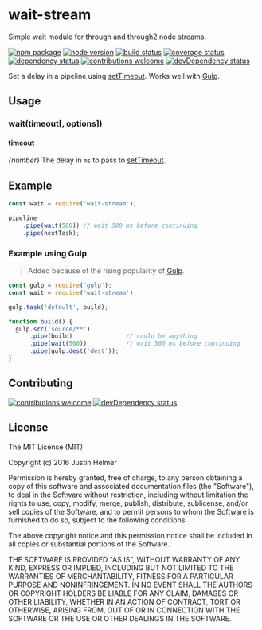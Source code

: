 # wait-stream
Simple wait module for through and through2 node streams.

[![npm package](https://badge.fury.io/js/wait-stream.svg)](https://www.npmjs.com/package/wait-stream)
[![node version](https://img.shields.io/node/v/wait-stream.svg?style=flat)](http://nodejs.org/download/)
[![build status](https://travis-ci.org/justinhelmer/wait-stream.svg?branch=master)](https://travis-ci.org/justinhelmer/wait-stream)
[![coverage status](https://coveralls.io/repos/github/justinhelmer/wait-stream/badge.svg?branch=master)](https://coveralls.io/github/justinhelmer/wait-stream?branch=master)
[![dependency status](https://david-dm.org/justinhelmer/wait-stream.svg)](https://github.com/justinhelmer/wait-stream)
[![contributions welcome](https://img.shields.io/badge/contributions-welcome-brightgreen.svg?style=flat)](https://github.com/justinhelmer/wait-stream/issues)
[![devDependency status](https://david-dm.org/justinhelmer/wait-stream/dev-status.svg)](https://github.com/justinhelmer/wait-stream)

Set a delay in a pipeline using [setTimeout](https://nodejs.org/api/timers.html#timers_settimeout_callback_delay_arg). Works well with [Gulp](http://gulpjs.com/).

## Usage

### wait(timeout[, options])

#### timeout

_{number}_ The delay in `ms` to pass to [setTimeout](https://nodejs.org/api/timers.html#timers_settimeout_callback_delay_arg).

## Example

```js
const wait = require('wait-stream');

pipeline
    .pipe(wait(500)) // wait 500 ms before continuing
    .pipe(nextTask);
```

### Example using Gulp

> Added because of the rising popularity of [Gulp](http://gulpjs.com/).

```js
const gulp = require('gulp');
const wait = require('wait-stream');

gulp.task('default', build);

function build() {
  gulp.src('source/**')
      .pipe(build)               // could be anything
      .pipe(wait(500))           // wait 500 ms before continuing
      .pipe(gulp.dest('dest'));
}
```

## Contributing

[![contributions welcome](https://img.shields.io/badge/contributions-welcome-brightgreen.svg?style=flat)](https://github.com/justinhelmer/wait-stream/issues)
[![devDependency status](https://david-dm.org/justinhelmer/wait-stream/dev-status.svg)](https://github.com/justinhelmer/wait-stream)

## License

The MIT License (MIT)

Copyright (c) 2016 Justin Helmer

Permission is hereby granted, free of charge, to any person obtaining a copy
of this software and associated documentation files (the "Software"), to deal
in the Software without restriction, including without limitation the rights
to use, copy, modify, merge, publish, distribute, sublicense, and/or sell
copies of the Software, and to permit persons to whom the Software is
furnished to do so, subject to the following conditions:

The above copyright notice and this permission notice shall be included in all
copies or substantial portions of the Software.

THE SOFTWARE IS PROVIDED "AS IS", WITHOUT WARRANTY OF ANY KIND, EXPRESS OR
IMPLIED, INCLUDING BUT NOT LIMITED TO THE WARRANTIES OF MERCHANTABILITY,
FITNESS FOR A PARTICULAR PURPOSE AND NONINFRINGEMENT. IN NO EVENT SHALL THE
AUTHORS OR COPYRIGHT HOLDERS BE LIABLE FOR ANY CLAIM, DAMAGES OR OTHER
LIABILITY, WHETHER IN AN ACTION OF CONTRACT, TORT OR OTHERWISE, ARISING FROM,
OUT OF OR IN CONNECTION WITH THE SOFTWARE OR THE USE OR OTHER DEALINGS IN THE
SOFTWARE.
